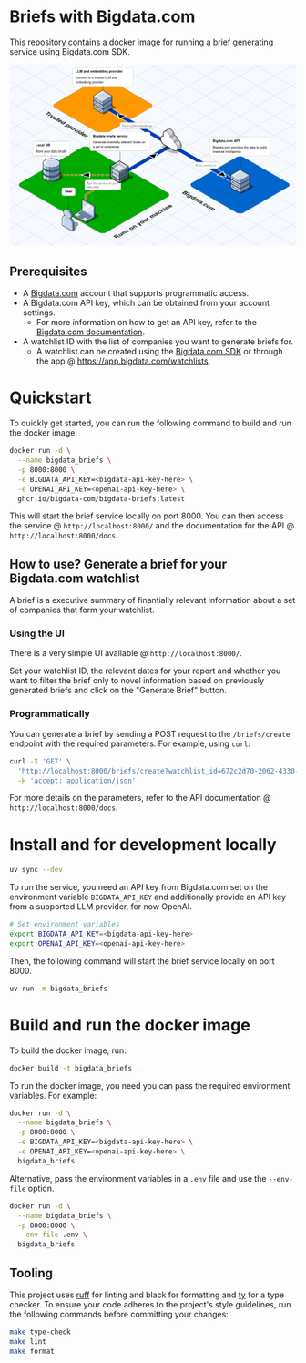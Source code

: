 # Briefs with Bigdata.com
This repository contains a docker image for running a brief generating service using Bigdata.com SDK.

![isometric-diagram](assets/isometric-diagram.png)

## Prerequisites
- A [Bigdata.com](https://bigdata.com) account that supports programmatic access.
- A Bigdata.com API key, which can be obtained from your account settings.
    - For more information on how to get an API key, refer to the [Bigdata.com documentation](https://docs.bigdata.com/api-reference/introduction#api-key-beta).
- A watchlist ID with the list of companies you want to generate briefs for.
    - A watchlist can be created using the [Bigdata.com SDK](https://docs.bigdata.com/getting-started/watchlist_management) or through the app @ https://app.bigdata.com/watchlists.


# Quickstart
To quickly get started, you can run the following command to build and run the docker image:
```bash
docker run -d \
  --name bigdata_briefs \
  -p 8000:8000 \
  -e BIGDATA_API_KEY=<bigdata-api-key-here> \
  -e OPENAI_API_KEY=<openai-api-key-here> \
  ghcr.io/bigdata-com/bigdata-briefs:latest
```
This will start the brief service locally on port 8000. You can then access the service @ `http://localhost:8000/` and the documentation for the API @ `http://localhost:8000/docs`.


## How to use? Generate a brief for your Bigdata.com watchlist

A brief is a executive summary of finantially relevant information about a set of companies that form your watchlist.

### Using the UI
There is a very simple UI available @ `http://localhost:8000/`.

Set your watchlist ID, the relevant dates for your report and whether you want to filter the brief
only to novel information based on previously generated briefs and click on the "Generate Brief" button.

### Programmatically
You can generate a brief by sending a POST request to the `/briefs/create` endpoint with the required
parameters. For example, using `curl`:
```bash
curl -X 'GET' \
  'http://localhost:8000/briefs/create?watchlist_id=672c2d70-2062-4330-a0a7-54c598f231db&report_start_date=2024-01-01&report_end_date=2024-01-31&novelty=true' \
  -H 'accept: application/json'
```

For more details on the parameters, refer to the API documentation @ `http://localhost:8000/docs`.


# Install and for development locally
```bash
uv sync --dev
```

To run the service, you need an API key from Bigdata.com set on the environment variable `BIGDATA_API_KEY` and additionally provide an API key from a supported LLM provider, for now OpenAI.
```bash
# Set environment variables
export BIGDATA_API_KEY=<bigdata-api-key-here>
export OPENAI_API_KEY=<openai-api-key-here>
```

Then, the following command will start the brief service locally on port 8000.
```bash
uv run -m bigdata_briefs
```

# Build and run the docker image
To build the docker image, run:
```bash
docker build -t bigdata_briefs .
```

To run the docker image, you need you can pass the required environment variables. For example:
```bash
docker run -d \
  --name bigdata_briefs \
  -p 8000:8000 \
  -e BIGDATA_API_KEY=<bigdata-api-key-here> \
  -e OPENAI_API_KEY=<openai-api-key-here> \
  bigdata_briefs
```

Alternative, pass the environment variables in a `.env` file and use the `--env-file` option.
```bash
docker run -d \
  --name bigdata_briefs \
  -p 8000:8000 \
  --env-file .env \
  bigdata_briefs
```


## Tooling
This project uses [ruff](https://docs.astral.sh/ruff/) for linting and black for formatting and [ty](https://docs.astral.sh/ty/) for a type checker. To ensure your code adheres to the project's style guidelines, run the following commands before committing your changes:
```bash
make type-check
make lint
make format
```

